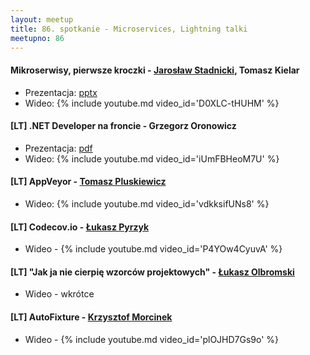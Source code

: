 ```yaml
---
layout: meetup
title: 86. spotkanie - Microservices, Lightning talki
meetupno: 86
---
```


#### Mikroserwisy, pierwsze kroczki - [Jarosław Stadnicki](http://jaroslawstadnicki.pl/), Tomasz Kielar
* Prezentacja: [pptx](/assets/microservices.pptx)
* Wideo: {% include youtube.md video_id='D0XLC-tHUHM' %}

#### [LT] .NET Developer na froncie - Grzegorz Oronowicz
* Prezentacja: [pdf](/assets/NET_Developer_na_froncie.pdf)
* Wideo: {% include youtube.md video_id='iUmFBHeoM7U' %}

#### [LT] AppVeyor - [Tomasz Pluskiewicz](http://twitter.com/tpluscode)
* Wideo: {% include youtube.md video_id='vdkksifUNs8' %}

#### [LT] Codecov.io - [Łukasz Pyrzyk](https://twitter.com/lukaszpyrzyk/)
* Wideo - {% include youtube.md video_id='P4YOw4CyuvA' %}

#### [LT] "Jak ja nie cierpię wzorców projektowych" - [Łukasz Olbromski](https://twitter.com/lukaszolbromski)
* Wideo - wkrótce

#### [LT] AutoFixture - [Krzysztof Morcinek](https://krzysztofmorcinek.wordpress.com/)
* Wideo - {% include youtube.md video_id='plOJHD7Gs9o' %}
